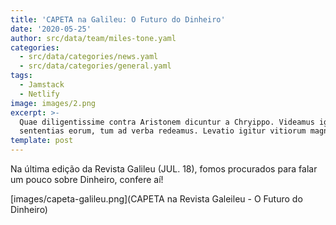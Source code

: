 ```yaml
---
title: 'CAPETA na Galileu: O Futuro do Dinheiro'
date: '2020-05-25'
author: src/data/team/miles-tone.yaml
categories:
  - src/data/categories/news.yaml
  - src/data/categories/general.yaml
tags:
  - Jamstack
  - Netlify
image: images/2.png
excerpt: >-
  Quae diligentissime contra Aristonem dicuntur a Chryippo. Videamus igitur
  sententias eorum, tum ad verba redeamus. Levatio igitur vitiorum magna.
template: post
---
```


Na última edição da Revista Galileu (JUL. 18), fomos procurados para falar um pouco sobre Dinheiro, confere aí!

[images/capeta-galileu.png](CAPETA na Revista Galeileu - O Futuro do Dinheiro)
